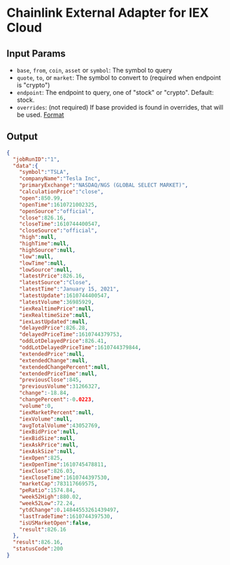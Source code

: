 # Chainlink External Adapter for IEX Cloud

## Input Params

- `base`, `from`, `coin`, `asset` or `symbol`: The symbol to query
- `quote`, `to`, or `market`: The symbol to convert to (required when endpoint is "crypto")
- `endpoint`: The endpoint to query, one of "stock" or "crypto". Default: stock.
- `overrides`: (not required) If base provided is found in overrides, that will be used. [Format](../presetSymbols.json)

## Output

```json
{
  "jobRunID":"1",
  "data":{
    "symbol":"TSLA",
    "companyName":"Tesla Inc",
    "primaryExchange":"NASDAQ/NGS (GLOBAL SELECT MARKET)",
    "calculationPrice":"close",
    "open":850.99,
    "openTime":1610721002325,
    "openSource":"official",
    "close":826.16,
    "closeTime":1610744400547,
    "closeSource":"official",
    "high":null,
    "highTime":null,
    "highSource":null,
    "low":null,
    "lowTime":null,
    "lowSource":null,
    "latestPrice":826.16,
    "latestSource":"Close",
    "latestTime":"January 15, 2021",
    "latestUpdate":1610744400547,
    "latestVolume":36985929,
    "iexRealtimePrice":null,
    "iexRealtimeSize":null,
    "iexLastUpdated":null,
    "delayedPrice":826.28,
    "delayedPriceTime":1610744379753,
    "oddLotDelayedPrice":826.41,
    "oddLotDelayedPriceTime":1610744379844,
    "extendedPrice":null,
    "extendedChange":null,
    "extendedChangePercent":null,
    "extendedPriceTime":null,
    "previousClose":845,
    "previousVolume":31266327,
    "change":-18.84,
    "changePercent":-0.0223,
    "volume":0,
    "iexMarketPercent":null,
    "iexVolume":null,
    "avgTotalVolume":43052769,
    "iexBidPrice":null,
    "iexBidSize":null,
    "iexAskPrice":null,
    "iexAskSize":null,
    "iexOpen":825,
    "iexOpenTime":1610745478811,
    "iexClose":826.03,
    "iexCloseTime":1610744397530,
    "marketCap":783117669575,
    "peRatio":1574.84,
    "week52High":880.02,
    "week52Low":72.24,
    "ytdChange":0.14844553261439497,
    "lastTradeTime":1610744397530,
    "isUSMarketOpen":false,
    "result":826.16
  },
  "result":826.16,
  "statusCode":200
}
```
